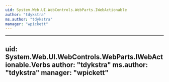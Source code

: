 ```yaml
---
uid: System.Web.UI.WebControls.WebParts.IWebActionable
author: "tdykstra"
ms.author: "tdykstra"
manager: "wpickett"
---
```


---
uid: System.Web.UI.WebControls.WebParts.IWebActionable.Verbs
author: "tdykstra"
ms.author: "tdykstra"
manager: "wpickett"
---
